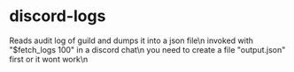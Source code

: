 # discord-logs
Reads audit log of guild and dumps it into a json file\n
invoked with "$fetch_logs 100" in a discord chat\n
you need to create a file "output.json" first or it wont work\n

